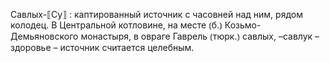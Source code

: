 ---
---

Савлых-⟦Су⟧
: каптированный источник с часовней над ним, рядом колодец. В Центральной котловине, на месте ⦅б.⦆ Козьмо-Демьяновского монастыря, в овраге Гаврель ⦅тюрк.⦆ савлых, –савлук – здоровье – источник считается целебным.
